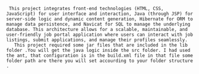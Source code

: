      This project integrates front-end technologies (HTML, CSS, JavaScript) for user interface and interaction, Java (through JSP) for server-side logic and dynamic content generation, Hibernate for ORM to manage data persistence, and Navicat for SQL to manage the underlying database. This architecture allows for a scalable, maintainable, and user-friendly job portal application where users can interact with job listings, submit applications, and manage their profiles seamlessly.
       This project required some jar files that are included in the lib folder .You will get the java logic inside the src folder. I had used the ant, that configuration is in the build.xml file in that file some folder path are there you will set accourding to your folder structure .

